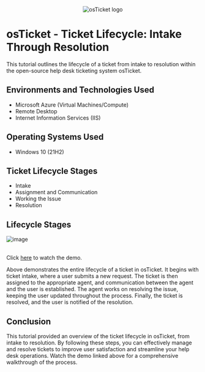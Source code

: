 <p align="center">
  <img src="https://i.imgur.com/Clzj7Xs.png" alt="osTicket logo" />
</p>

# osTicket - Ticket Lifecycle: Intake Through Resolution

This tutorial outlines the lifecycle of a ticket from intake to resolution within the open-source help desk ticketing system osTicket.

## Environments and Technologies Used

- Microsoft Azure (Virtual Machines/Compute)
- Remote Desktop
- Internet Information Services (IIS)

## Operating Systems Used

- Windows 10 (21H2)

## Ticket Lifecycle Stages

- Intake
- Assignment and Communication
- Working the Issue
- Resolution

## Lifecycle Stages

![image](https://github.com/user-attachments/assets/da78b04a-4ecc-4661-b7f7-bb0933345c72)

<br />
Click <a href="https://www.youtube.com/watch?v=ZzRK-kXHwWk" target="_blank">here</a> to watch the demo.

Above demonstrates the entire lifecycle of a ticket in osTicket. It begins with ticket intake, where a user submits a new request. The ticket is then assigned to the appropriate agent, and communication between the agent and the user is established. The agent works on resolving the issue, keeping the user updated throughout the process. Finally, the ticket is resolved, and the user is notified of the resolution.

## Conclusion

This tutorial provided an overview of the ticket lifecycle in osTicket, from intake to resolution. By following these steps, you can effectively manage and resolve tickets to improve user satisfaction and streamline your help desk operations. Watch the demo linked above for a comprehensive walkthrough of the process.
